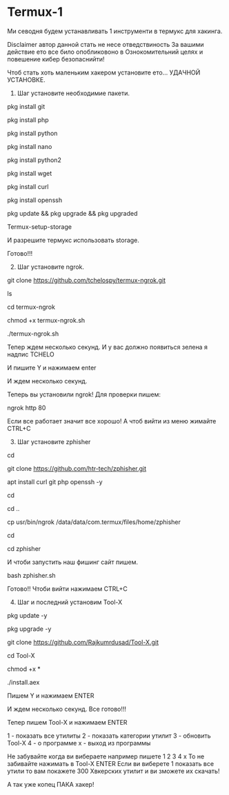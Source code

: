 # Termux-1
Ми севодня будем устанавливать 1 инструменти 
в термукс для хакинга.

Disclaimer автор данной стать не несе отведствиность
За вашими действие ето все било опобликовоно в 
Ознокомительний целях и повешение кибер безопаснийти!

Чтоб стать хоть маленьким хакером установите ето...
УДАЧНОЙ УСТАНОВКЕ.


1. Шаг установите необходимие пакети.


pkg install git

pkg install php

pkg install python

pkg install nano

pkg install python2

pkg install wget

pkg install curl

pkg install openssh

pkg update && pkg upgrade && pkg upgraded

Termux-setup-storage 

И разрешите термукс использовать storage.

Готово!!!


2. Шаг установите ngrok.


git clone 
https://github.com/tchelospy/termux-ngrok.git

ls

cd termux-ngrok

chmod +x termux-ngrok.sh

./termux-ngrok.sh

Тепер ждем несколько секунд.
И у вас должно появиться зелена я надпис TCHELO

И пишите Y и нажимаем enter

И ждем несколько секунд.

Теперь вы установили ngrok! Для проверки пишем:

ngrok http 80

Если все работает значит все хорошо!
А чтоб вийти из меню жимайте CTRL+C


3. Шаг установите zphisher


cd

git clone https://github.com/htr-tech/zphisher.git

apt install curl git php openssh -y

cd 

cd ..

cp usr/bin/ngrok /data/data/com.termux/files/home/zphisher

cd

cd zphisher
  
И чтоби запустить наш фишинг сайт пишем.

bash zphisher.sh 

Готово!!
Чтоби вийти нажимаем CTRL+C


4. Шаг и последний установим Tool-X


pkg update -y

pkg upgrade -y

git clone 
https://github.com/Rajkumrdusad/Tool-X.git

cd Tool-X

chmod +x *

./install.aex

Пишем Y и нажимаем ENTER

И ждем несколько секунд.
Все готово!!!

Тепер пишем Tool-X и нажимаем ENTER

1 - показать все утилиты
2 - показать категории утилит
3 - обновить Tool-X
4 - о программе
x - выход из программы


Не забувайте когда ви вибераете например пишете 1 2 3 4 x
То не забивайте нажимать в Tool-X ENTER
Если ви виберете 1 показать все утили то вам покажете 300
Хвкерских утилит и ви зможете их скачать!

А так уже копец ПАКА хакер!


